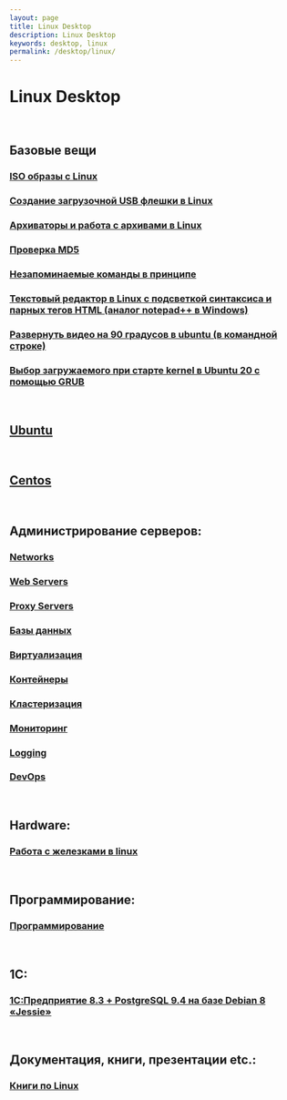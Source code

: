 ```yaml
---
layout: page
title: Linux Desktop
description: Linux Desktop
keywords: desktop, linux
permalink: /desktop/linux/
---
```


# Linux Desktop

<br/>

## Базовые вещи

### [ISO образы с Linux](/desktop/linux/distribs/)

### [Создание загрузочной USB флешки в Linux](/desktop/linux/linux-live-usb-flash/)

### [Архиваторы и работа с архивами в Linux](/desktop/linux/archives/)

### [Проверка MD5](/desktop/linux/md5/)

### [Незапоминаемые команды в принципе](/desktop/linux/commands/)

### [Текстовый редактор в Linux с подсветкой синтаксиса и парных тегов HTML (аналог notepad++ в Windows)](/desktop/linux/code/editors/)

### [Развернуть видео на 90 градусов в ubuntu (в командной строке)](/desktop/linux/editors/)

### [Выбор загружаемого при старте kernel в Ubuntu 20 с помощью GRUB](/desktop/linux/grub/)

<br/>

## [Ubuntu](/desktop/linux/ubuntu/)

<br/>

## [Centos](/desktop/linux/centos/)

<br/>

## Администрирование серверов:

### [Networks](/desktop/linux/networks/)

### [Web Servers](/adm/webservers/)

### [Proxy Servers](/adm/linux/proxy/)

### [Базы данных](/adm/databases/)

### [Виртуализация](/adm/virtual/)

### [Контейнеры](/devops/containers/)

### [Кластеризация](/adm/linux/clustering/)

### [Мониторинг](/adm/monitoring/)

### [Logging](/adm/logging/)

### [DevOps](/devops/)

<br/>

## Hardware:

### [Работа с железками в linux](/desktop/linux/hardware/)

<br/>

## Программирование:

### [Программирование](/dev/)

<br/>

## 1C:

### [1С:Предприятие 8.3 + PostgreSQL 9.4 на базе Debian 8 «Jessie»](http://nixway.org/2015/11/10/1c-predpriyatie-8-3+postgresql-na-baze-debian-8-jessie/)

<br/>

## Документация, книги, презентации etc.:

### [Книги по Linux](/desktop/linux/books/)
